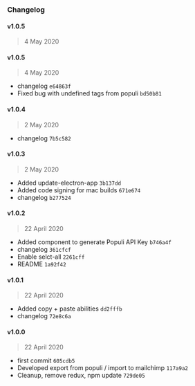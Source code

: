 ### Changelog

#### v1.0.5

> 4 May 2020

#### v1.0.5

> 4 May 2020

- changelog `e64863f`
- Fixed bug with undefined tags from populi `bd50b81`

#### v1.0.4

> 2 May 2020

- changelog `7b5c582`

#### v1.0.3

> 2 May 2020

- Added update-electron-app `3b137dd`
- Added code signing for mac builds `671e674`
- changelog `b277524`

#### v1.0.2

> 22 April 2020

- Added component to generate Populi API Key `b746a4f`
- changelog `361cfcf`
- Enable selct-all `2261cff`
- README `1a92f42`

#### v1.0.1

> 22 April 2020

- Added copy + paste abilities `dd2fffb`
- changelog `72e8c6a`

#### v1.0.0

> 22 April 2020

- first commit `605cdb5`
- Developed export from populi / import to mailchimp `117a9a2`
- Cleanup, remove redux, npm update `729de05`
